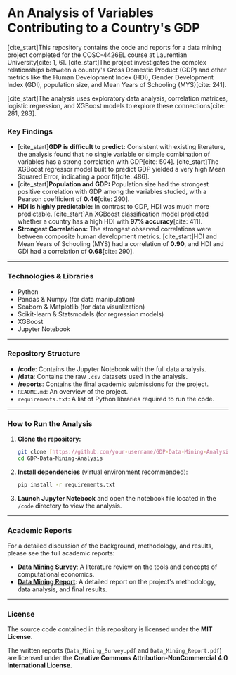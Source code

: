 # An Analysis of Variables Contributing to a Country's GDP

[cite_start]This repository contains the code and reports for a data mining project completed for the COSC-4426EL course at Laurentian University[cite: 1, 6]. [cite_start]The project investigates the complex relationships between a country's Gross Domestic Product (GDP) and other metrics like the Human Development Index (HDI), Gender Development Index (GDI), population size, and Mean Years of Schooling (MYS)[cite: 241].

[cite_start]The analysis uses exploratory data analysis, correlation matrices, logistic regression, and XGBoost models to explore these connections[cite: 281, 283].

### Key Findings

* [cite_start]**GDP is difficult to predict:** Consistent with existing literature, the analysis found that no single variable or simple combination of variables has a strong correlation with GDP[cite: 504]. [cite_start]The XGBoost regressor model built to predict GDP yielded a very high Mean Squared Error, indicating a poor fit[cite: 486].
* [cite_start]**Population and GDP:** Population size had the strongest positive correlation with GDP among the variables studied, with a Pearson coefficient of **0.46**[cite: 290].
* **HDI is highly predictable:** In contrast to GDP, HDI was much more predictable. [cite_start]An XGBoost classification model predicted whether a country has a high HDI with **97% accuracy**[cite: 411].
* **Strongest Correlations:** The strongest observed correlations were between composite human development metrics. [cite_start]HDI and Mean Years of Schooling (MYS) had a correlation of **0.90**, and HDI and GDI had a correlation of **0.68**[cite: 290].

---
### Technologies & Libraries

* Python
* Pandas & Numpy (for data manipulation)
* Seaborn & Matplotlib (for data visualization)
* Scikit-learn & Statsmodels (for regression models)
* XGBoost
* Jupyter Notebook

---
### Repository Structure

* **/code**: Contains the Jupyter Notebook with the full data analysis.
* **/data**: Contains the raw `.csv` datasets used in the analysis.
* **/reports**: Contains the final academic submissions for the project.
* `README.md`: An overview of the project.
* `requirements.txt`: A list of Python libraries required to run the code.

---
### How to Run the Analysis

1.  **Clone the repository:**
    ```bash
    git clone [https://github.com/your-username/GDP-Data-Mining-Analysis.git](https://github.com/your-username/GDP-Data-Mining-Analysis.git)
    cd GDP-Data-Mining-Analysis
    ```

2.  **Install dependencies** (virtual environment recommended):
    ```bash
    pip install -r requirements.txt
    ```

3.  **Launch Jupyter Notebook** and open the notebook file located in the `/code` directory to view the analysis.

---
### Academic Reports

For a detailed discussion of the background, methodology, and results, please see the full academic reports:

* **[Data Mining Survey](./reports/Data_Mining_Survey.pdf)**: A literature review on the tools and concepts of computational economics.
* **[Data Mining Report](./reports/Data_Mining_Report.pdf)**: A detailed report on the project's methodology, data analysis, and final results.

---
### License

The source code contained in this repository is licensed under the **MIT License**.

The written reports (`Data_Mining_Survey.pdf` and `Data_Mining_Report.pdf`) are licensed under the **Creative Commons Attribution-NonCommercial 4.0 International License**.
